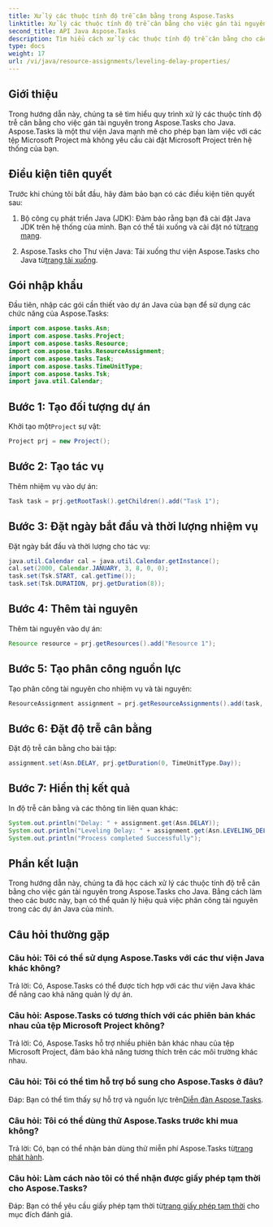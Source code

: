 ```yaml
---
title: Xử lý các thuộc tính độ trễ cân bằng trong Aspose.Tasks
linktitle: Xử lý các thuộc tính độ trễ cân bằng cho việc gán tài nguyên trong Aspose.Tasks
second_title: API Java Aspose.Tasks
description: Tìm hiểu cách xử lý các thuộc tính độ trễ cân bằng cho các nhiệm vụ tài nguyên trong Aspose.Tasks cho Java với hướng dẫn toàn diện này.
type: docs
weight: 17
url: /vi/java/resource-assignments/leveling-delay-properties/
---
```

## Giới thiệu
Trong hướng dẫn này, chúng ta sẽ tìm hiểu quy trình xử lý các thuộc tính độ trễ cân bằng cho việc gán tài nguyên trong Aspose.Tasks cho Java. Aspose.Tasks là một thư viện Java mạnh mẽ cho phép bạn làm việc với các tệp Microsoft Project mà không yêu cầu cài đặt Microsoft Project trên hệ thống của bạn.
## Điều kiện tiên quyết
Trước khi chúng tôi bắt đầu, hãy đảm bảo bạn có các điều kiện tiên quyết sau:
1.  Bộ công cụ phát triển Java (JDK): Đảm bảo rằng bạn đã cài đặt Java JDK trên hệ thống của mình. Bạn có thể tải xuống và cài đặt nó từ[trang mạng](https://www.oracle.com/java/technologies/javase-jdk15-downloads.html).
   
2.  Aspose.Tasks cho Thư viện Java: Tải xuống thư viện Aspose.Tasks cho Java từ[trang tải xuống](https://releases.aspose.com/tasks/java/).

## Gói nhập khẩu
Đầu tiên, nhập các gói cần thiết vào dự án Java của bạn để sử dụng các chức năng của Aspose.Tasks:
```java
import com.aspose.tasks.Asn;
import com.aspose.tasks.Project;
import com.aspose.tasks.Resource;
import com.aspose.tasks.ResourceAssignment;
import com.aspose.tasks.Task;
import com.aspose.tasks.TimeUnitType;
import com.aspose.tasks.Tsk;
import java.util.Calendar;
```

## Bước 1: Tạo đối tượng dự án
 Khởi tạo một`Project` sự vật:
```java
Project prj = new Project();
```
## Bước 2: Tạo tác vụ
Thêm nhiệm vụ vào dự án:
```java
Task task = prj.getRootTask().getChildren().add("Task 1");
```
## Bước 3: Đặt ngày bắt đầu và thời lượng nhiệm vụ
Đặt ngày bắt đầu và thời lượng cho tác vụ:
```java
java.util.Calendar cal = java.util.Calendar.getInstance();
cal.set(2000, Calendar.JANUARY, 3, 8, 0, 0);
task.set(Tsk.START, cal.getTime());
task.set(Tsk.DURATION, prj.getDuration(8));
```
## Bước 4: Thêm tài nguyên
Thêm tài nguyên vào dự án:
```java
Resource resource = prj.getResources().add("Resource 1");
```
## Bước 5: Tạo phân công nguồn lực
Tạo phân công tài nguyên cho nhiệm vụ và tài nguyên:
```java
ResourceAssignment assignment = prj.getResourceAssignments().add(task, resource);
```
## Bước 6: Đặt độ trễ cân bằng
Đặt độ trễ cân bằng cho bài tập:
```java
assignment.set(Asn.DELAY, prj.getDuration(0, TimeUnitType.Day));
```
## Bước 7: Hiển thị kết quả
In độ trễ cân bằng và các thông tin liên quan khác:
```java
System.out.println("Delay: " + assignment.get(Asn.DELAY));
System.out.println("Leveling Delay: " + assignment.get(Asn.LEVELING_DELAY));
System.out.println("Process completed Successfully");
```

## Phần kết luận
Trong hướng dẫn này, chúng ta đã học cách xử lý các thuộc tính độ trễ cân bằng cho việc gán tài nguyên trong Aspose.Tasks cho Java. Bằng cách làm theo các bước này, bạn có thể quản lý hiệu quả việc phân công tài nguyên trong các dự án Java của mình.
## Câu hỏi thường gặp
### Câu hỏi: Tôi có thể sử dụng Aspose.Tasks với các thư viện Java khác không?

Trả lời: Có, Aspose.Tasks có thể được tích hợp với các thư viện Java khác để nâng cao khả năng quản lý dự án.

### Câu hỏi: Aspose.Tasks có tương thích với các phiên bản khác nhau của tệp Microsoft Project không?

Trả lời: Có, Aspose.Tasks hỗ trợ nhiều phiên bản khác nhau của tệp Microsoft Project, đảm bảo khả năng tương thích trên các môi trường khác nhau.

### Câu hỏi: Tôi có thể tìm hỗ trợ bổ sung cho Aspose.Tasks ở đâu?

 Đáp: Bạn có thể tìm thấy sự hỗ trợ và nguồn lực trên[Diễn đàn Aspose.Tasks](https://forum.aspose.com/c/tasks/15).

### Câu hỏi: Tôi có thể dùng thử Aspose.Tasks trước khi mua không?

 Trả lời: Có, bạn có thể nhận bản dùng thử miễn phí Aspose.Tasks từ[trang phát hành](https://releases.aspose.com/).

### Câu hỏi: Làm cách nào tôi có thể nhận được giấy phép tạm thời cho Aspose.Tasks?

 Đáp: Bạn có thể yêu cầu giấy phép tạm thời từ[trang giấy phép tạm thời](https://purchase.aspose.com/temporary-license/) cho mục đích đánh giá.